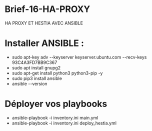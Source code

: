 # Brief-16-HA-PROXY
HA PROXY ET HESTIA AVEC ANSIBLE
# Installer ANSIBLE :
- sudo apt-key adv --keyserver keyserver.ubuntu.com --recv-keys 93C4A3FD7BB9C367
- sudo apt install gnupg2
- sudo apt-get install python3 python3-pip -y
- sudo pip3 install ansible
- ansible --version

# Déployer vos playbooks
- ansible-playbook -i inventory.ini main.yml
- ansible-playbook -i inventory.ini deploy_hestia.yml
